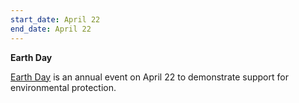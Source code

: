 ```yaml
---
start_date: April 22
end_date: April 22
---
```

**Earth Day**

[Earth Day](https://en.wikipedia.org/wiki/Earth_Day) is an annual event on April 22 to demonstrate support for environmental protection.